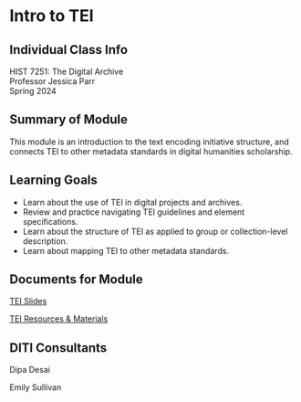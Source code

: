 <h1>Intro to TEI</h1>

<h2>Individual Class Info</h2>

HIST 7251: The Digital Archive <br>
Professor Jessica Parr<br>
Spring 2024<br>


<h2>Summary of Module</h2>

This module is an introduction to the text encoding initiative structure, and connects TEI to other metadata standards in digital humanities scholarship.

<h2>Learning Goals</h2>

+ Learn about the use of TEI in digital projects and archives. 
+ Review and practice navigating TEI guidelines and element specifications. 
+ Learn about the structure of TEI as applied to group or collection-level description.
+ Learn about mapping TEI to other metadata standards.

<h2>Documents for Module</h2>

[TEI Slides](https://github.com/NULabNortheastern/digitalassignmentshowcase/blob/main/text-encoding/sp24-parr-hist7251-tei/SP24_Parr-HIST7251-IntroTEI.pdf)

[TEI Resources & Materials](https://github.com/NULabNortheastern/digitalassignmentshowcase/blob/main/text-encoding/sp24-parr-hist7251-tei/SP24%20TEI_%20Resources%20and%20Materials.pdf) 

<h2>DITI Consultants</h2>

Dipa Desai

Emily Sullivan





